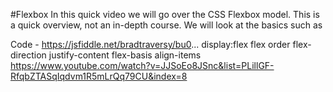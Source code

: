 #Flexbox
In this quick video we will go over the CSS Flexbox model. This is a quick overview, not an in-depth course. We will look at the basics such as

Code - https://jsfiddle.net/bradtraversy/bu0...
display:flex
flex
order
flex-direction
justify-content
flex-basis
align-items
https://www.youtube.com/watch?v=JJSoEo8JSnc&list=PLillGF-RfqbZTASqIqdvm1R5mLrQq79CU&index=8
